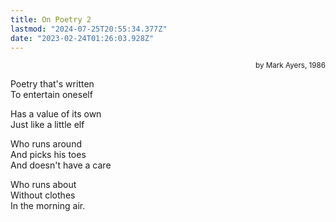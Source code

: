 ```yaml
---
title: On Poetry 2
lastmod: "2024-07-25T20:55:34.377Z"
date: "2023-02-24T01:26:03.928Z"
---
```


<div style="text-align: right"><small>by Mark Ayers, 1986</small></div>

Poetry that's written\
To entertain oneself

Has a value of its own\
Just like a little elf

Who runs around\
And picks his toes\
And doesn't have a care

Who runs about\
Without clothes\
In the morning air.
